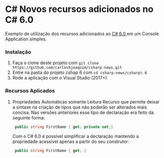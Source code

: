 C# Novos recursos adicionados no C# 6.0
==============

Exemplo de utilização dos recursos adicionados ao [C# 6.0 ](https://github.com/carloshjoaquim/csharp-news) em um Console Application simples.

### Instalação

1. Faça o clone deste projeto com `git clone https://github.com/carloshjoaquim/csharp-news.git`
2. Entre na pasta do projeto cshap 6 com `cd csharp-news/csharp\ 6`
3. Rode a aplicação com o Visual Studio (2017+)


### Recursos Aplicados

1. Propriedades Automáticas somente Leitura
    Recurso que permite deixar a sintaxe na criação de tipos que não poderão ser alterados mais concisa.
    Nas versões anteriores esse tipo de declaração era feito da seguinte forma:
    ```csharp
     public string FirstName { get; private set;}
    ```
    Com o C# 6.0 é possível simplificar a declaração mantendo a propriedade acessível apenas a partir do seu construtor:
    ```csharp
     public string FirstName { get; }
    ```

